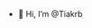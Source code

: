 - 👋 Hi, I’m @Tiakrb

<!---
Tiakrb/Tiakrb is a ✨ special ✨ repository because its `README.md` (this file) appears on your GitHub profile.
You can click the Preview link to take a look at your changes.
--->
